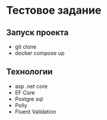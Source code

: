<h1>Тестовое задание</h1>

<h2>Запуск проекта</h2>
<ul>
<li> git clone</li>
<li>docker compose up</li> 
</ul>

<h2>Технологии</h2>
<ul>
  <li>asp .net core</li>
  <li>EF Core</li>
  <li>Postgre sql</li>
  <li>Polly</li>
  <li>Fluent Validation</li>
</ul>
